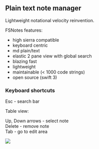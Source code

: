 ## Plain text note manager

Lightweight notational velocity reinvention.

FSNotes features:

- high sierra compatible
- keyboard centric
- md plain/text
- elastic 2 pane view with global search
- blazing fast
- lightweight
- maintainable (< 1000 code strings)
- open source (swift 3)

### Keyboard shortcuts

Esc - search bar

Table view: 

Up, Down arrows - select note  
Delete - remove note  
Tab - go to edit area

![](http://files.og.uk.to/Screen-Shot-2017-08-02-03-01-34.png)
